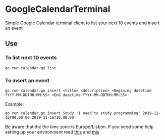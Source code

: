 # GoogleCalendarTerminal

Simple Google Calendar terminal client to list your next 10 events and insert an event

## Use

### To list next 10 events

```
go run calendar.go list
```
### To insert an event
```
go run calendar.go insert <title> <description> <Begining datetime YYYY-MM-DDTHH:MM:SS> <End datetime YYYY-MM-DDTHH:MM:SS>
```
Example:
```
go run calendar.go insert Study 'I need to study programming' 2019-11-16T00:00:00 2019-11-16T10:00:00
```
Be aware that the the time zone is Europe/Lisbon. If you need some help setting up your environment reed [this](https://developers.google.com/calendar/quickstart/go) and [this](https://developers.google.com/calendar/v3/reference/events/insert)
